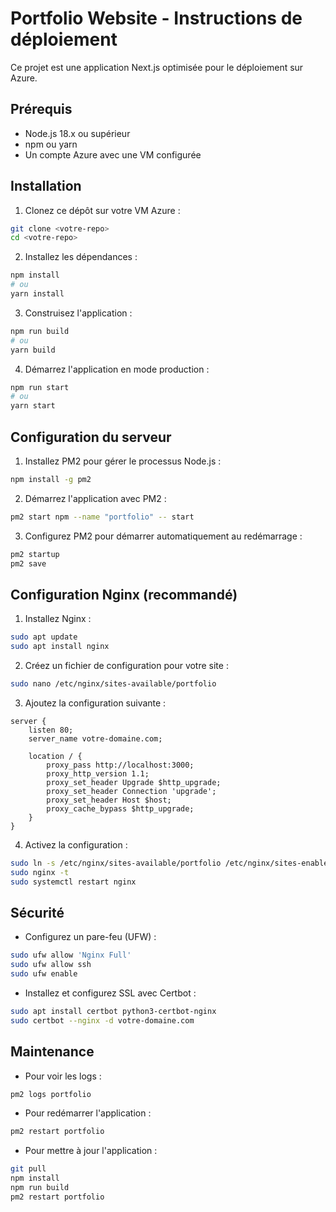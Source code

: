 # Portfolio Website - Instructions de déploiement

Ce projet est une application Next.js optimisée pour le déploiement sur Azure.

## Prérequis

- Node.js 18.x ou supérieur
- npm ou yarn
- Un compte Azure avec une VM configurée

## Installation

1. Clonez ce dépôt sur votre VM Azure :
```bash
git clone <votre-repo>
cd <votre-repo>
```

2. Installez les dépendances :
```bash
npm install
# ou
yarn install
```

3. Construisez l'application :
```bash
npm run build
# ou
yarn build
```

4. Démarrez l'application en mode production :
```bash
npm run start
# ou
yarn start
```

## Configuration du serveur

1. Installez PM2 pour gérer le processus Node.js :
```bash
npm install -g pm2
```

2. Démarrez l'application avec PM2 :
```bash
pm2 start npm --name "portfolio" -- start
```

3. Configurez PM2 pour démarrer automatiquement au redémarrage :
```bash
pm2 startup
pm2 save
```

## Configuration Nginx (recommandé)

1. Installez Nginx :
```bash
sudo apt update
sudo apt install nginx
```

2. Créez un fichier de configuration pour votre site :
```bash
sudo nano /etc/nginx/sites-available/portfolio
```

3. Ajoutez la configuration suivante :
```nginx
server {
    listen 80;
    server_name votre-domaine.com;

    location / {
        proxy_pass http://localhost:3000;
        proxy_http_version 1.1;
        proxy_set_header Upgrade $http_upgrade;
        proxy_set_header Connection 'upgrade';
        proxy_set_header Host $host;
        proxy_cache_bypass $http_upgrade;
    }
}
```

4. Activez la configuration :
```bash
sudo ln -s /etc/nginx/sites-available/portfolio /etc/nginx/sites-enabled/
sudo nginx -t
sudo systemctl restart nginx
```

## Sécurité

- Configurez un pare-feu (UFW) :
```bash
sudo ufw allow 'Nginx Full'
sudo ufw allow ssh
sudo ufw enable
```

- Installez et configurez SSL avec Certbot :
```bash
sudo apt install certbot python3-certbot-nginx
sudo certbot --nginx -d votre-domaine.com
```

## Maintenance

- Pour voir les logs :
```bash
pm2 logs portfolio
```

- Pour redémarrer l'application :
```bash
pm2 restart portfolio
```

- Pour mettre à jour l'application :
```bash
git pull
npm install
npm run build
pm2 restart portfolio
```
